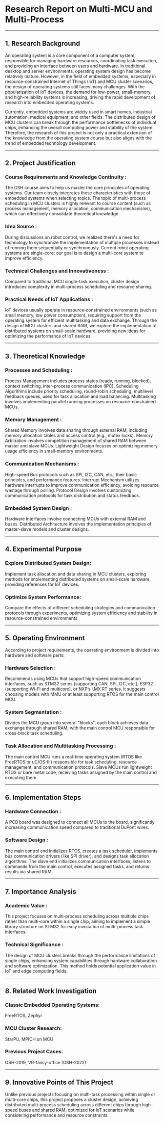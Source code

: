 #  Research Report on Multi-MCU and Multi-Process 

---

## 1.  Research Background 
   An operating system is a core component of a computer system, responsible for managing hardware resources, coordinating task execution, and providing an interface between users and hardware. In traditional desktop and server environments, operating system design has become relatively mature. However, in the field of embedded systems, especially in resource-constrained Internet of Things (IoT) and MCU cluster scenarios, the design of operating systems still faces many challenges. With the popularization of IoT devices, the demand for low-power, small-memory, and high-reliability systems is increasing, driving the rapid development of research into embedded operating systems.

   Currently, embedded systems are widely used in smart homes, industrial automation, medical equipment, and other fields. The distributed design of MCU clusters can break through the performance bottlenecks of individual chips, enhancing the overall computing power and stability of the system. Therefore, the research of this project is not only a practical extension of the knowledge from the operating system course but also aligns with the trend of embedded technology development.

---
## 2.  Project Justification 

### Course Requirements and Knowledge Continuity : 

The OSH course aims to help us master the core principles of operating systems. Our team closely integrates these characteristics with those of embedded systems when selecting topics. The topic of multi-process scheduling in MCU clusters is highly relevant to course content (such as process management, memory allocation, communication mechanisms), which can effectively consolidate theoretical knowledge.

### Idea Source : 
 
During discussions on robot control, we realized there's a need for technology to synchronize the implementation of multiple processes instead of running them sequentially or synchronously. Current robot operating systems are single-core; our goal is to design a multi-core system to improve efficiency.

### Technical Challenges and Innovativeness : 

Compared to traditional MCU single-task execution, cluster design introduces complexity in multi-process scheduling and resource sharing.

### Practical Needs of IoT Applications : 

IoT devices usually operate in resource-constrained environments (such as small memory, low power consumption), requiring support from the operating system for efficient multitasking and data exchange. Through the design of MCU clusters and shared RAM, we explore the implementation of distributed systems on small-scale hardware, providing new ideas for optimizing the performance of IoT devices.

---

## 3.  Theoretical Knowledge 

 ### Processes and Scheduling : 

Process Management includes process states (ready, running, blocked), context switching, inter-process communication (IPC). Scheduling Algorithms include priority scheduling, round-robin scheduling, multilevel feedback queues, used for task allocation and load balancing. Multitasking involves implementing parallel running processes on resource-constrained MCUs.

 ### Memory Management : 

Shared Memory involves data sharing through external RAM, including memory allocation tables and access control (e.g., mutex locks). Memory Arbitration involves competition management of shared RAM between master and slave MCUs. Lightweight Design focuses on optimizing memory usage efficiency in small-memory environments.

 ### Communication Mechanisms : 

High-speed Bus protocols such as SPI, I2C, CAN, etc., their basic principles, and performance features. Interrupt Mechanism utilizes hardware interrupts to improve communication efficiency, avoiding resource wastage through polling. Protocol Design involves customizing communication protocols for task distribution and status feedback.

 ### Embedded System Design : 

Hardware Interfaces involve connecting MCUs with external RAM and buses. Distributed Architecture involves the implementation principles of master-slave models and cluster designs.

---

## 4.  Experimental Purpose

### Explore Distributed System Design: 

Implement task allocation and data sharing in MCU clusters, exploring methods for implementing distributed systems on small-scale hardware, providing references for IoT devices.

### Optimize System Performance: 

Compare the effects of different scheduling strategies and communication protocols through experiments, optimizing system efficiency and stability in resource-constrained environments.

---

## 5.  Operating Environment 
   According to project requirements, the operating environment is divided into hardware and software parts:
 ### Hardware Selection : 

Recommends using MCUs that support high-speed communication interfaces, such as STM32 series (supporting CAN, SPI, I2C, etc.), ESP32 (supporting Wi-Fi and multicore), or NXP’s i.MX RT series. It suggests choosing models with MMU or at least supporting RTOS for the main control MCU.

 ### System Segmentation : 

Divides the MCU group into several "blocks", each block achieves data exchange through shared RAM, with the main control MCU responsible for cross-block task scheduling.
 ### Task Allocation and Multitasking Processing : 
The main control MCU runs a real-time operating system (RTOS like FreeRTOS or uC/OS-III) responsible for task scheduling, resource management, and communication protocols. Slave MCUs run lightweight RTOS or bare metal code, receiving tasks assigned by the main control and executing them.

---

## 6.  Implementation Steps 
 ### Hardware Connection : 

A PCB board was designed to connect all MCUs to the board, significantly increasing communication speed compared to traditional DuPont wires.
 ### Software Design : 

The main control end initializes RTOS, creates a task scheduler, implements bus communication drivers (like SPI driver), and designs task allocation algorithms. The slave end initializes communication interfaces, listens to commands from the main control, executes assigned tasks, and returns results via shared RAM.

---

## 7.  Importance Analysis 
 ### Academic Value : 

This project focuses on multi-process scheduling across multiple chips rather than multi-core within a single chip, aiming to implement a simple library structure on STM32 for easy invocation of multi-process task interfaces.
 ### Technical Significance : 

The design of MCU clusters breaks through the performance limitations of single chips, enhancing system capabilities through hardware collaboration and software optimization. This method holds potential application value in IoT and edge computing fields.

---

## 8.  Related Work Investigation
### Classic Embedded Operating Systems: 
FreeRTOS, Zephyr 
### MCU Cluster Research:
StarPU, MPICH on MCU 
### Previous Project Cases:
OSH-2019, VR-fancy-office (OSH-2022)

---

## 9.  Innovative Points of This Project 
   Unlike previous projects focusing on multi-task processing within single or multi-core chips, this project proposes a cluster design, achieving distributed multi-process scheduling across different chips through high-speed buses and shared RAM, optimized for IoT scenarios while considering performance and resource constraints.